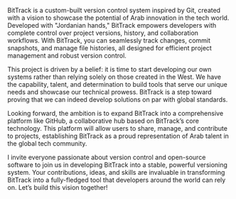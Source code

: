 BitTrack is a custom-built version control system inspired by Git, created with a vision to showcase the potential of Arab innovation in the tech world. Developed with "Jordanian hands," BitTrack empowers developers with complete control over project versions, history, and collaboration workflows. With BitTrack, you can seamlessly track changes, commit snapshots, and manage file histories, all designed for efficient project management and robust version control.

This project is driven by a belief: it is time to start developing our own systems rather than relying solely on those created in the West. We have the capability, talent, and determination to build tools that serve our unique needs and showcase our technical prowess. BitTrack is a step toward proving that we can indeed develop solutions on par with global standards.

Looking forward, the ambition is to expand BitTrack into a comprehensive platform like GitHub, a collaborative hub based on BitTrack’s core technology. This platform will allow users to share, manage, and contribute to projects, establishing BitTrack as a proud representation of Arab talent in the global tech community.

I invite everyone passionate about version control and open-source software to join us in developing BitTrack into a stable, powerful versioning system. Your contributions, ideas, and skills are invaluable in transforming BitTrack into a fully-fledged tool that developers around the world can rely on. Let’s build this vision together!